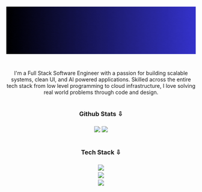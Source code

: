 [![MasterHead](banner.gif)](https://redowanahmed.com)

#

<p align="center">
  I'm a Full Stack Software Engineer with a passion for building scalable systems, clean UI, and AI powered applications. Skilled across the entire tech stack from low level programming to cloud infrastructure, I love solving real world problems through code and design.
</p>

#

<h3 align="center">Github Stats ⇩<h3>

<div align="center">
    <img src="https://github-readme-stats.vercel.app/api?username=redowxn&theme=github_dark_dimmed&hide_border=false&include_all_commits=true&count_private=true" width="420" />
    <img src="https://nirzak-streak-stats.vercel.app/?user=redowxn&theme=github_dark_dimmed&hide_border=false" width="460" />
</div>


#

<h3 align="center">Tech Stack ⇩<h3>

<p align="center">
  <a href="#"><img src="https://skillicons.dev/icons?i=c,cpp,py,go,java,js,ts,react,nextjs,vue,nestjs,nuxtjs,express" /></a><br>
  <a href="#"><img src="https://skillicons.dev/icons?i=django,flask,fastapi,postgres,mysql,mongodb,supabase,redis,docker,kubernetes,terraform,nginx,aws" /></a><br>
  <a href="#"><img src="https://skillicons.dev/icons?i=git,github,vscode,linux,kali,webstorm,figma,postman,pytorch,tensorflow,gcp" /></a>
</p>

